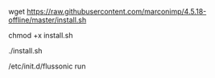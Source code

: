 wget https://raw.githubusercontent.com/marconimp/4.5.18-offline/master/install.sh

chmod +x install.sh

./install.sh

/etc/init.d/flussonic run
